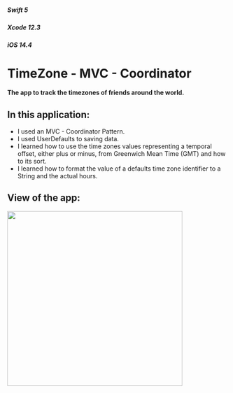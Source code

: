 
##### _Swift 5_
##### _Xcode 12.3_     
##### _iOS 14.4_ 

# TimeZone - MVC - Coordinator
**The app to track the timezones of friends around the world.**

##

## In this application:
- I used an MVC - Coordinator Pattern.
- I used UserDefaults to saving data. 
- I learned how to use the time zones values representing a temporal offset, either plus or minus, from Greenwich Mean Time (GMT) and how to its sort.
- I learned how to format the value of a defaults time zone identifier to a String and the actual hours.

##

## View of the app:

<p align = "left">
<img width = "400" src = "https://user-images.githubusercontent.com/67439169/108000508-67d56200-6fea-11eb-8a72-a7a127068637.gif">
</p>

